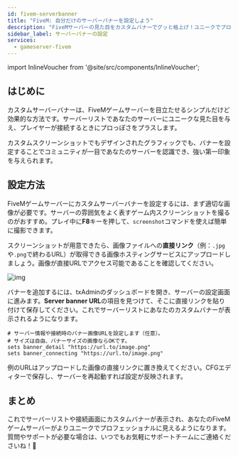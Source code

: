```yaml
---
id: fivem-serverbanner
title: "FiveM: 自分だけのサーバーバナーを設定しよう"
description: "FiveMサーバーの見た目をカスタムバナーでグッと格上げ！ユニークでプロっぽい印象を与える方法 → 今すぐチェック"
sidebar_label: サーバーバナーの設定
services:
  - gameserver-fivem
---
```


import InlineVoucher from '@site/src/components/InlineVoucher';

## はじめに

カスタムサーバーバナーは、FiveMゲームサーバーを目立たせるシンプルだけど効果的な方法です。サーバーリストであなたのサーバーにユニークな見た目を与え、プレイヤーが接続するときにプロっぽさをプラスします。

カスタムスクリーンショットでもデザインされたグラフィックでも、バナーを設定することでコミュニティが一目であなたのサーバーを認識でき、強い第一印象を与えられます。

<InlineVoucher />



## 設定方法

FiveMゲームサーバーにカスタムサーバーバナーを設定するには、まず適切な画像が必要です。サーバーの雰囲気をよく表すゲーム内スクリーンショットを撮るのがおすすめ。プレイ中に**F8**キーを押して、`screenshot`コマンドを使えば簡単に撮影できます。

スクリーンショットが用意できたら、画像ファイルへの**直接リンク**（例：`.jpg`や`.png`で終わるURL）が取得できる画像ホスティングサービスにアップロードしましょう。画像が直接URLでアクセス可能であることを確認してください。

![img](https://screensaver01.zap-hosting.com/index.php/s/4sCEeKkyGEm3EXd/preview) 

バナーを追加するには、txAdminのダッシュボードを開き、サーバーの設定画面に進みます。**Server banner URL**の項目を見つけて、そこに直接リンクを貼り付けて保存してください。これでサーバーリストにあなたのカスタムバナーが表示されるようになります。

```
# サーバー情報や接続時のバナー画像URLを設定します（任意）。
# サイズは自由、バナーサイズの画像ならOKです。
sets banner_detail "https://url.to/image.png"
sets banner_connecting "https://url.to/image.png"
```

例のURLはアップロードした画像の直接リンクに置き換えてください。CFGエディターで保存し、サーバーを再起動すれば設定が反映されます。



## まとめ

これでサーバーリストや接続画面にカスタムバナーが表示され、あなたのFiveMゲームサーバーがよりユニークでプロフェッショナルに見えるようになります。質問やサポートが必要な場合は、いつでもお気軽にサポートチームにご連絡くださいね！🙂

<InlineVoucher />